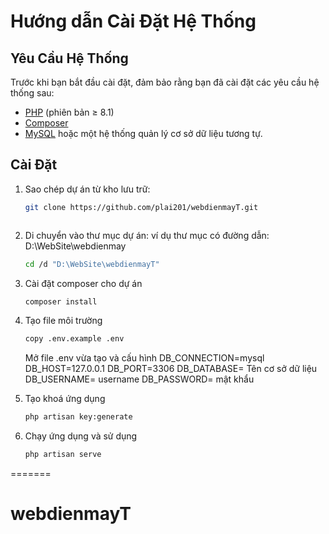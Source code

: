  
# Hướng dẫn Cài Đặt Hệ Thống

## Yêu Cầu Hệ Thống
Trước khi bạn bắt đầu cài đặt, đảm bảo rằng bạn đã cài đặt các yêu cầu hệ thống sau:
- [PHP](https://www.php.net/) (phiên bản ≥ 8.1)
- [Composer](https://getcomposer.org/)
- [MySQL](https://www.mysql.com/) hoặc một hệ thống quản lý cơ sở dữ liệu tương tự.

## Cài Đặt
1. Sao chép dự án từ kho lưu trữ:

   ```bash
   git clone https://github.com/plai201/webdienmayT.git
   
   

 2. Di chuyển vào thư mục dự án:
    ví dụ thư mục có đường dẫn: D:\WebSite\webdienmay
    ```bash
    cd /d "D:\WebSite\webdienmayT"
 3. Cài đặt composer cho dự án
    ```bash
    composer install
 4. Tạo file môi trường
    ```bash
    copy .env.example .env
    ```
    Mở file .env vừa tạo và cấu hình
    DB_CONNECTION=mysql
    DB_HOST=127.0.0.1
    DB_PORT=3306
    DB_DATABASE= Tên cơ sở dữ liệu 
    DB_USERNAME= username
    DB_PASSWORD= mật khẩu



 6. Tạo khoá ứng dụng
    ```bash
    php artisan key:generate
 7. Chạy ứng dụng và sử dụng
     ```bash
    php artisan serve
=======
# webdienmayT
 
